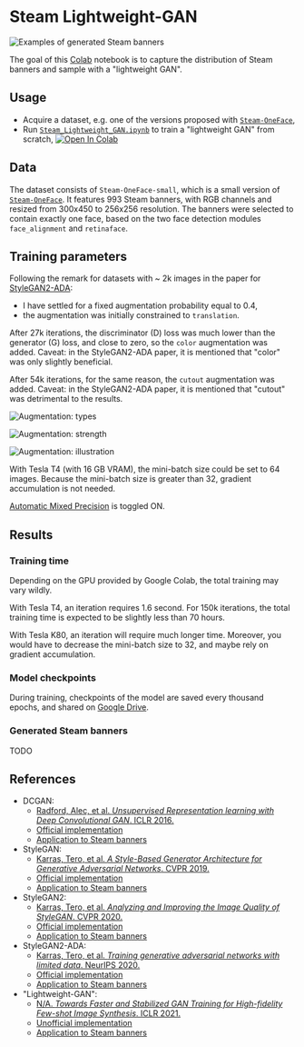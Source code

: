 # Steam Lightweight-GAN

![Examples of generated Steam banners][cover-illustration]

The goal of this [Colab][colab-website] notebook is to capture the distribution of Steam banners and sample with a "lightweight GAN".

## Usage

-   Acquire a dataset, e.g. one of the versions proposed with [`Steam-OneFace`][steam-oneface-section],
-   Run [`Steam_Lightweight_GAN.ipynb`][Lightweight_GAN_training] to train a "lightweight GAN" from scratch,
[![Open In Colab][colab-badge]][Lightweight_GAN_training]

## Data

The dataset consists of `Steam-OneFace-small`, which is a small version of [`Steam-OneFace`][steam-oneface-section].
It features 993 Steam banners, with RGB channels and resized from 300x450 to 256x256 resolution.
The banners were selected to contain exactly one face, based on the two face detection modules `face_alignment` and `retinaface`.

## Training parameters

Following the remark for datasets with ~ 2k images in the paper for [StyleGAN2-ADA][stylegan2-ada-paper]:
-   I have settled for a fixed augmentation probability equal to 0.4,
-   the augmentation was initially constrained to `translation`.

After 27k iterations, the discriminator (D) loss was much lower than the generator (G) loss, and close to zero, so the `color` augmentation was added.
Caveat: in the StyleGAN2-ADA paper, it is mentioned that "color" was only slightly beneficial.

After 54k iterations, for the same reason, the `cutout` augmentation was added.
Caveat: in the StyleGAN2-ADA paper, it is mentioned that "cutout" was detrimental to the results.

![Augmentation: types][augmentation_types]

![Augmentation: strength][augmentation_strength]

![Augmentation: illustration][augmentation_illustration]

With Tesla T4 (with 16 GB VRAM), the mini-batch size could be set to 64 images.
Because the mini-batch size is greater than 32, gradient accumulation is not needed.

[Automatic Mixed Precision][nvidia-amp-doc] is toggled ON.

## Results

### Training time

Depending on the GPU provided by Google Colab, the total training may vary wildly.

With Tesla T4, an iteration requires 1.6 second.
For 150k iterations, the total training time is expected to be slightly less than 70 hours.

With Tesla K80, an iteration will require much longer time.
Moreover, you would have to decrease the mini-batch size to 32, and maybe rely on gradient accumulation.

### Model checkpoints

During training, checkpoints of the model are saved every thousand epochs, and shared on [Google Drive][gdrive-lightweight-gan-checkpoints].

### Generated Steam banners

TODO

## References

-   DCGAN:
    -   [Radford, Alec, et al. *Unsupervised Representation learning with Deep Convolutional GAN*. ICLR 2016.][dcgan-paper]
    -   [Official implementation][dcgan-official-repository]
    -   [Application to Steam banners][dcgan-applied-to-steam-banners]
-   StyleGAN:
    -   [Karras, Tero, et al. *A Style-Based Generator Architecture for Generative Adversarial Networks*. CVPR 2019.][stylegan1-paper]
    -   [Official implementation][stylegan1-official-repository]
    -   [Application to Steam banners][stylegan1-applied-to-steam-banners]
-   StyleGAN2:
    - [Karras, Tero, et al. *Analyzing and Improving the Image Quality of StyleGAN*. CVPR 2020.][stylegan2-paper]
    -   [Official implementation][stylegan2-official-repository]
    -   [Application to Steam banners][stylegan2-applied-to-steam-banners]
-   StyleGAN2-ADA:
    -   [Karras, Tero, et al. *Training generative adversarial networks with limited data*. NeurIPS 2020.][stylegan2-ada-paper]
    -   [Official implementation][stylegan2-ada-official-repository]
    -   [Application to Steam banners][stylegan2-ada-applied-to-steam-banners]
-   "Lightweight-GAN":
    -   [N/A. *Towards Faster and Stabilized GAN Training for High-fidelity Few-shot Image Synthesis*. ICLR 2021.][lightweight-gan-paper]
    -   [Unofficial implementation][lightweight-gan-unofficial-repository]
    -   [Application to Steam banners][lightweight-gan-applied-to-steam-banners]    
    
<!-- Definitions -->

[cover-illustration]: <https://raw.githubusercontent.com/wiki/woctezuma/steam-lightweight-gan/img/generated_banners.jpg>

[augmentation_illustration]: <https://raw.githubusercontent.com/wiki/woctezuma/steam-lightweight-gan/img/stylegan2-ada/augmentation_illustration.jpg>
[augmentation_strength]: <https://raw.githubusercontent.com/wiki/woctezuma/steam-lightweight-gan/img/stylegan2-ada/augmentation_strength.jpg>
[augmentation_types]: <https://raw.githubusercontent.com/wiki/woctezuma/steam-lightweight-gan/img/stylegan2-ada/augmentation_types.jpg>

[steam-oneface-section]: <https://github.com/woctezuma/steam-filtered-image-data#steam-oneface-dataset>

[colab-website]: <https://colab.research.google.com/>
[colab-badge]: <https://colab.research.google.com/assets/colab-badge.svg>
[Lightweight_GAN_training]: <https://colab.research.google.com/github/woctezuma/steam-lightweight-gan/blob/main/Steam_Lightweight_GAN.ipynb>

[gdrive-lightweight-gan-checkpoints]: <https://drive.google.com/drive/folders/1JmmAgLPhyAiQ4OC4DvbWc5-zUp7haB0J>

[dcgan-paper]: <https://arxiv.org/abs/1511.06434>
[stylegan1-paper]: <https://arxiv.org/abs/1812.04948>
[stylegan2-paper]: <https://arxiv.org/abs/1912.04958>
[stylegan2-ada-paper]: <https://arxiv.org/abs/2006.06676>
[lightweight-gan-paper]: <https://openreview.net/forum?id=1Fqg133qRaI>

[dcgan-official-repository]: <https://github.com/Newmu/dcgan_code>
[stylegan1-official-repository]: <https://github.com/NVlabs/stylegan>
[stylegan2-official-repository]: <https://github.com/NVlabs/stylegan2>
[stylegan2-ada-official-repository]: <https://github.com/NVlabs/stylegan2-ada>
[lightweight-gan-unofficial-repository]: <https://github.com/lucidrains/lightweight-gan>

[dcgan-applied-to-steam-banners]: <https://github.com/woctezuma/google-colab>
[stylegan1-applied-to-steam-banners]: <https://github.com/woctezuma/steam-stylegan>
[stylegan2-applied-to-steam-banners]: <https://github.com/woctezuma/steam-stylegan2>
[stylegan2-ada-applied-to-steam-banners]: <https://github.com/woctezuma/steam-stylegan2-ada>
[lightweight-gan-applied-to-steam-banners]: <https://github.com/woctezuma/steam-lightweight-gan>

[nvidia-amp-doc]: <https://developer.nvidia.com/automatic-mixed-precision>
